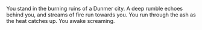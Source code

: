 You stand in the burning ruins of a Dunmer city. A deep rumble echoes behind you, and streams of fire run towards you. You run through the ash as the heat catches up. You awake screaming.
